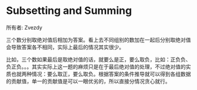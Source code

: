 # Subsetting and Summing

所有者: Zvezdy

三个数分别取绝对值后相加为答案。看上去不同组别的数加在一起后分别取绝对值会导致答案各不相同，实际上最后的情况其实很少。

比如，三个数如果最后是取绝对值的话，就要么是正，要么取负，比如：正负负、负正负。。。其实实际上这一题的麻烦只是在于最后绝对值的处理，不过绝对值的实质也就两种情况：要么取正，要么取负。根据答案的条件推导就可以得到各组数据的贡献值，单一的贡献值是可以一眼优劣的，所以直接分情况贪心就行。

